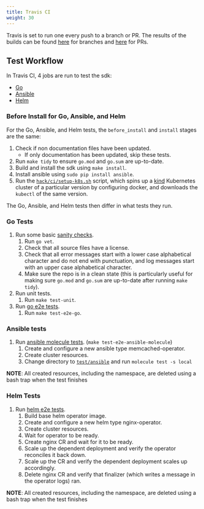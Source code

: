 ```yaml
---
title: Travis CI
weight: 30
---
```


Travis is set to run one every push to a branch or PR.
The results of the builds can be found [here][branches] for branches and [here][pr-builds] for PRs.

## Test Workflow

In Travis CI, 4 jobs are run to test the sdk:

- [Go](#go-tests)
- [Ansible](#ansible-tests)
- [Helm](#helm-tests)

### Before Install for Go, Ansible, and Helm

For the Go, Ansible, and Helm tests, the `before_install` and `install` stages are the same:

1. Check if non documentation files have been updated.
    - If only documentation has been updated, skip these tests.
2. Run `make tidy` to ensure `go.mod` and `go.sum` are up-to-date.
3. Build and install the sdk using `make install`.
4. Install ansible using `sudo pip install ansible`.
5. Run the [`hack/ci/setup-k8s.sh`][k8s-script] script, which spins up a [kind][kind] Kubernetes cluster of a particular version by configuring docker, and downloads the `kubectl` of the same version.

The Go, Ansible, and Helm tests then differ in what tests they run.

### Go Tests

1. Run some basic [sanity checks][sanity].
    1. Run `go vet`.
    2. Check that all source files have a license.
    3. Check that all error messages start with a lower case alphabetical character and do not end with punctuation, and log messages start with an upper case alphabetical character.
    4. Make sure the repo is in a clean state (this is particularly useful for making sure `go.mod` and `go.sum` are up-to-date after running `make tidy`).
2. Run unit tests.
    1. Run `make test-unit`.
3. Run [go e2e tests][go-e2e].
    1. Run `make test-e2e-go`.

### Ansible tests

1. Run [ansible molecule tests][ansible-molecule]. (`make test-e2e-ansible-molecule`)
    1. Create and configure a new ansible type memcached-operator.
    2. Create cluster resources.
    4. Change directory to [`test/ansible`][ansible-test] and run `molecule test -s local`

**NOTE**: All created resources, including the namespace, are deleted using a bash trap when the test finishes

### Helm Tests

1. Run [helm e2e tests][helm-e2e].
    1. Build base helm operator image.
    1. Create and configure a new helm type nginx-operator.
    1. Create cluster resources.
    1. Wait for operator to be ready.
    1. Create nginx CR and wait for it to be ready.
    1. Scale up the dependent deployment and verify the operator reconciles it back down.
    1. Scale up the CR and verify the dependent deployment scales up accordingly.
    1. Delete nginx CR and verify that finalizer (which writes a message in the operator logs) ran.

**NOTE**: All created resources, including the namespace, are deleted using a bash trap when the test finishes

[branches]: https://travis-ci.org/operator-framework/operator-sdk/branches
[pr-builds]: https://travis-ci.org/operator-framework/operator-sdk/pull_requests
[k8s-script]: https://github.com/operator-framework/operator-sdk/blob/v1.0.x/hack/ci/setup-k8s.sh
[kind]: https://kind.sigs.k8s.io/
[sanity]: https://github.com/operator-framework/operator-sdk/blob/v1.0.x/hack/tests/sanity-check.sh
[go-e2e]: https://github.com/operator-framework/operator-sdk/blob/v1.0.x/test/e2e/e2e_suite_test.go
[ansible-molecule]: https://github.com/operator-framework/operator-sdk/blob/v1.0.x/hack/tests/e2e-ansible-molecule.sh
[ansible-test]: https://github.com/operator-framework/operator-sdk/tree/v1.0.x/test/ansible
[helm-e2e]: https://github.com/operator-framework/operator-sdk/blob/v1.0.x/hack/tests/e2e-helm.sh
